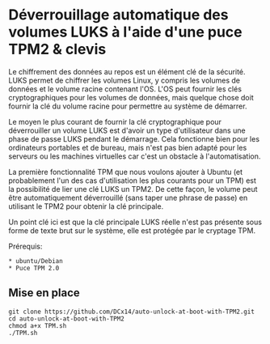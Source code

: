# Déverrouillage automatique des volumes LUKS à l'aide d'une puce TPM2 & clevis


Le chiffrement des données au repos est un élément clé de la sécurité.  LUKS permet de chiffrer les volumes Linux, y compris les volumes de données et le volume racine contenant l'OS. L'OS peut fournir les clés cryptographiques pour les volumes de données, mais quelque chose doit fournir la clé du volume racine pour permettre au système de démarrer.

Le moyen le plus courant de fournir la clé cryptographique pour déverrouiller un volume LUKS est d'avoir un type d'utilisateur dans une phase de passe LUKS pendant le démarrage. Cela fonctionne bien pour les ordinateurs portables et de bureau, mais n'est pas bien adapté pour les serveurs ou les machines virtuelles car c'est un obstacle à l'automatisation.

La première fonctionnalité TPM que nous voulons ajouter à Ubuntu (et probablement l'un des cas d'utilisation les plus courants pour un TPM) est la possibilité de lier une clé LUKS un TPM2. De cette façon, le volume peut être automatiquement déverrouillé (sans taper une phrase de passe) en utilisant le TPM2 pour obtenir la clé principale.

Un point clé ici est que la clé principale LUKS réelle n'est pas présente sous forme de texte brut sur le système, elle est protégée par le cryptage TPM.


Prérequis:

    * ubuntu/Debian
    * Puce TPM 2.0

## Mise en place

```
git clone https://github.com/DCx14/auto-unlock-at-boot-with-TPM2.git
cd auto-unlock-at-boot-with-TPM2
chmod a+x TPM.sh 
./TPM.sh
```
  

